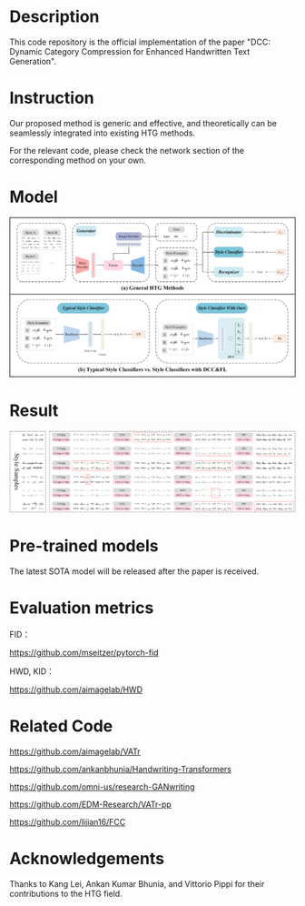 # Description
This code repository is the official implementation of the paper "DCC: Dynamic Category Compression for Enhanced Handwritten Text Generation".

# Instruction
Our proposed method is generic and effective, and theoretically can be seamlessly integrated into existing HTG methods.

For the relevant code, please check the network section of the corresponding method on your own.

# Model

![Model](https://github.com/Fyzjym/DCC/blob/main/file/model_arch2.png)


# Result

![Result](https://github.com/Fyzjym/DCC/blob/main/file/show_lines_new.png)

# Pre-trained models

The latest SOTA model will be released after the paper is received.

# Evaluation metrics
FID：

https://github.com/mseitzer/pytorch-fid

HWD, KID：

https://github.com/aimagelab/HWD

# Related Code
https://github.com/aimagelab/VATr

https://github.com/ankanbhunia/Handwriting-Transformers

https://github.com/omni-us/research-GANwriting

https://github.com/EDM-Research/VATr-pp

https://github.com/lijian16/FCC

# Acknowledgements
Thanks to Kang Lei, Ankan Kumar Bhunia, and Vittorio Pippi for their contributions to the HTG field.

